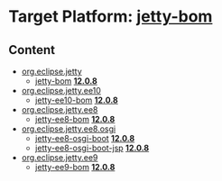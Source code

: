 # Target Platform: [jetty-bom](https://raw.githubusercontent.com/eclipse-orbit/orbit-simrel/main/maven-jetty/tp/other/MavenJettySupplement.target)

## Content
 - [org.eclipse.jetty](https://repo1.maven.org/maven2/org/eclipse/jetty/)
    - [jetty-bom](https://repo1.maven.org/maven2/org/eclipse/jetty/jetty-bom/) **[12.0.8](https://repo1.maven.org/maven2/org/eclipse/jetty/jetty-bom/12.0.8)**
 - [org.eclipse.jetty.ee10](https://repo1.maven.org/maven2/org/eclipse/jetty/ee10/)
    - [jetty-ee10-bom](https://repo1.maven.org/maven2/org/eclipse/jetty/ee10/jetty-ee10-bom/) **[12.0.8](https://repo1.maven.org/maven2/org/eclipse/jetty/ee10/jetty-ee10-bom/12.0.8)**
 - [org.eclipse.jetty.ee8](https://repo1.maven.org/maven2/org/eclipse/jetty/ee8/)
    - [jetty-ee8-bom](https://repo1.maven.org/maven2/org/eclipse/jetty/ee8/jetty-ee8-bom/) **[12.0.8](https://repo1.maven.org/maven2/org/eclipse/jetty/ee8/jetty-ee8-bom/12.0.8)**
 - [org.eclipse.jetty.ee8.osgi](https://repo1.maven.org/maven2/org/eclipse/jetty/ee8/osgi/)
    - [jetty-ee8-osgi-boot](https://repo1.maven.org/maven2/org/eclipse/jetty/ee8/osgi/jetty-ee8-osgi-boot/) **[12.0.8](https://repo1.maven.org/maven2/org/eclipse/jetty/ee8/osgi/jetty-ee8-osgi-boot/12.0.8)**
    - [jetty-ee8-osgi-boot-jsp](https://repo1.maven.org/maven2/org/eclipse/jetty/ee8/osgi/jetty-ee8-osgi-boot-jsp/) **[12.0.8](https://repo1.maven.org/maven2/org/eclipse/jetty/ee8/osgi/jetty-ee8-osgi-boot-jsp/12.0.8)**
 - [org.eclipse.jetty.ee9](https://repo1.maven.org/maven2/org/eclipse/jetty/ee9/)
    - [jetty-ee9-bom](https://repo1.maven.org/maven2/org/eclipse/jetty/ee9/jetty-ee9-bom/) **[12.0.8](https://repo1.maven.org/maven2/org/eclipse/jetty/ee9/jetty-ee9-bom/12.0.8)**
